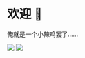# 欢迎 👋

<!--时常对一些仓库添加一些奇怪的合并请求，甚至拒绝了 ⚡-->

俺就是一个小辣鸡罢了……

<!--目前喜欢的仓库-->

<!--huagnhongxun / HMCL | 944390394 / cato-mengyou | LTCatt/PCL2Help  | zkitfly / hmclw | -->

<!--wifi-left / HMCL-docs-website | zkitfly / hmclw | zkitfly / hmcl-d | ……-->


<!--Bilibili ：-->

<!--![](https://cdn.jsdelivr.net/gh/zkitefly/myphoto@main/2022/202204051448507.png)-->

![](https://github-readme-stats.vercel.app/api?username=zkitefly&show_icons=true)
![](https://github-readme-stats.vercel.app/api/top-langs?username=zkitefly&exclude_repo=blog,scl&hide=c&layout=compact)

